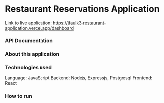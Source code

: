 # Restaurant Reservations Application

Link to live application: https://jfaulk3-restaurant-application.vercel.app/dashboard

### API Documentation

### About this application

### Technologies used

Language: JavaScript
Backend: Nodejs, Expressjs, Postgresql
Frontend: React

### How to run
